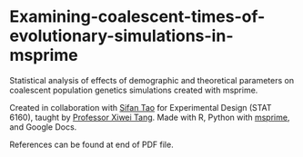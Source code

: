 # Examining-coalescent-times-of-evolutionary-simulations-in-msprime
Statistical analysis of effects of demographic and theoretical parameters on coalescent population genetics simulations created with msprime.

Created in collaboration with [Sifan Tao](https://github.com/tao-sfan/) for Experimental Design (STAT 6160), taught by [Professor Xiwei Tang](https://statistics.as.virginia.edu/faculty-staff/profile/xt4yj). Made with R, Python with [msprime](https://github.com/tskit-dev/msprime), and Google Docs.

References can be found at end of PDF file.
